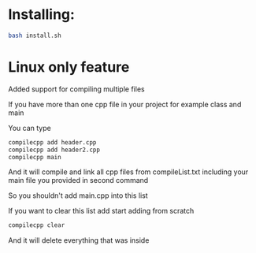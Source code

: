 # Installing:

```sh
bash install.sh
```

# Linux only feature

Added support for compiling multiple files

If you have more than one cpp file in your project for example class and main

You can type

```bash
compilecpp add header.cpp
compilecpp add header2.cpp
compilecpp main
```

And it will compile and link all cpp files from compileList.txt including your main file you provided in second command

So you shouldn't add main.cpp into this list

If you want to clear this list add start adding from scratch

```bash
compilecpp clear
```
And it will delete everything that was inside
